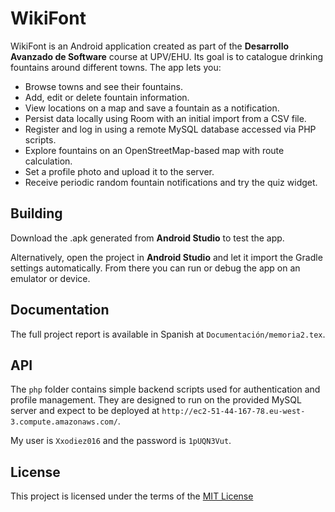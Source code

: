# WikiFont

WikiFont is an Android application created as part of the **Desarrollo Avanzado de Software** course at UPV/EHU. Its goal is to catalogue drinking fountains around different towns. The app lets you:

- Browse towns and see their fountains.
- Add, edit or delete fountain information.
- View locations on a map and save a fountain as a notification.
- Persist data locally using Room with an initial import from a CSV file.
- Register and log in using a remote MySQL database accessed via PHP scripts.
- Explore fountains on an OpenStreetMap-based map with route calculation.
- Set a profile photo and upload it to the server.
- Receive periodic random fountain notifications and try the quiz widget.

## Building

Download the .apk generated from **Android Studio** to test the app.

Alternatively, open the project in **Android Studio** and let it import the Gradle settings automatically. From there you can run or debug the app on an emulator or device.

## Documentation

The full project report is available in Spanish at `Documentación/memoria2.tex`.

## API

The `php` folder contains simple backend scripts used for authentication and
profile management. They are designed to run on the provided MySQL server and
expect to be deployed at `http://ec2-51-44-167-78.eu-west-3.compute.amazonaws.com/`.

My user is `Xxodiez016` and the password is `1pUQN3Vut`.

## License

This project is licensed under the terms of the [MIT License](LICENSE)
